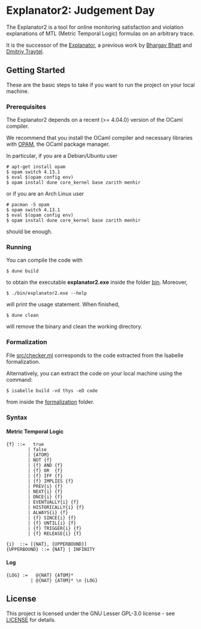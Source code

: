 # Explanator2: Judgement Day

The Explanator2 is a tool for online monitoring satisfaction and violation explanations of MTL (Metric Temporal Logic) formulas on an arbitrary trace.

It is the successor of the [Explanator](https://bitbucket.org/traytel/explanator/src/master/), a previous work by [Bhargav Bhatt](https://bhargavbh.github.io/) and [Dmitriy Traytel](https://www21.in.tum.de/~traytel/).

## Getting Started

These are the basic steps to take if you want to run the project on your local machine.

### Prerequisites

The Explanator2 depends on a recent (>= 4.04.0) version of the OCaml compiler.

We recommend that you install the OCaml compiler and necessary libraries with [OPAM](https://opam.ocaml.org/doc/Install.html), the OCaml package manager.

In particular, if you are a Debian/Ubuntu user

```
# apt-get install opam
$ opam switch 4.13.1
$ eval $(opam config env)
$ opam install dune core_kernel base zarith menhir
```

or if you are an Arch Linux user

```
# pacman -S opam
$ opam switch 4.13.1
$ eval $(opam config env)
$ opam install dune core_kernel base zarith menhir
```

should be enough.

### Running

You can compile the code with

```
$ dune build
```

to obtain the executable **explanator2.exe** inside the folder [bin](bin/). Moreover,

```
$ ./bin/explanator2.exe --help
```

will print the usage statement. When finished,

```
$ dune clean
```

will remove the binary and clean the working directory.

### Formalization

File [src/checker.ml](src/checker.ml) corresponds to the code extracted from the Isabelle formalization.

Alternatively, you can extract the code on your local machine using the command:

```
$ isabelle build -vd thys -eD code
```

from inside the [formalization](formalization/) folder.

### Syntax

#### Metric Temporal Logic
```
{f} ::=   true
        | false
        | {ATOM}
        | NOT {f}
        | {f} AND {f}
        | {f} OR  {f}
        | {f} IFF {f}
        | {f} IMPLIES {f}
        | PREV{i} {f}
        | NEXT{i} {f}
        | ONCE{i} {f}
        | EVENTUALLY{i} {f}
        | HISTORICALLY{i} {f}
        | ALWAYS{i} {f}
        | {f} SINCE{i} {f}
        | {f} UNTIL{i} {f}
        | {f} TRIGGER{i} {f}
        | {f} RELEASE{i} {f}

{i}  ::= [{NAT}, {UPPERBOUND}]
{UPPERBOUND} ::= {NAT} | INFINITY
```

#### Log
```
{LOG} :=   @{NAT} {ATOM}*
         | @{NAT} {ATOM}* \n {LOG}
```

## License

This project is licensed under the GNU Lesser GPL-3.0 license - see [LICENSE](LICENSE) for details.
